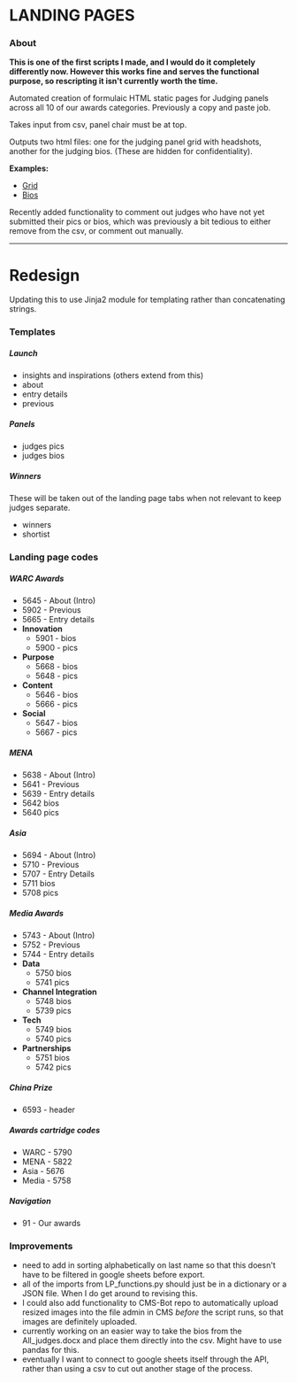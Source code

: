 # LANDING PAGES

### About

**This is one of the first scripts I made, and I would do it completely differently now. However this works fine and serves the functional purpose, so rescripting it isn't currently worth the time.**

Automated creation of formulaic HTML static pages for Judging panels across all 10 of our awards categories. Previously a copy and paste job.

Takes input from csv, panel chair must be at top.

Outputs two html files: one for the judging panel grid with headshots, another for the judging bios. (These are hidden for confidentiality).

**Examples:**

- [Grid](https://www.warc.com/WarcAwards.prize?tab=innovation)
- [Bios](https://www.warc.com/WARCAwards/innovation-judges.info#jane-wakely)

Recently added functionality to comment out judges who have not yet submitted their pics or bios, which was previously a bit tedious to either remove from the csv, or comment out manually.

---

# Redesign

Updating this to use Jinja2 module for templating rather than concatenating strings.


### Templates

##### Launch

- insights and inspirations (others extend from this)
- about
- entry details
- previous

##### Panels

- judges pics
- judges bios

##### Winners

These will be taken out of the landing page tabs when not relevant to keep judges separate.

- winners
- shortist


### Landing page codes

##### WARC Awards

- 5645 - About (Intro)
- 5902 - Previous
- 5665 - Entry details
- **Innovation** 
    - 5901 - bios
    - 5900 - pics
- **Purpose**
    - 5668 - bios
    - 5648 - pics
- **Content**
    - 5646 - bios
    - 5666 - pics
- **Social**
    - 5647 - bios
    - 5667 - pics

##### MENA

- 5638 - About (Intro)
- 5641 - Previous
- 5639 - Entry details
- 5642 bios
- 5640 pics

##### Asia

- 5694 - About (Intro)
- 5710 - Previous
- 5707 - Entry Details
- 5711 bios
- 5708 pics

##### Media Awards

- 5743 - About (Intro)
- 5752 - Previous
- 5744 - Entry details
- **Data**
    - 5750 bios
    - 5741 pics
- **Channel Integration**
    - 5748 bios
    - 5739 pics
- **Tech**
    - 5749 bios
    - 5740 pics
- **Partnerships**
    - 5751 bios
    - 5742 pics

##### China Prize
- 6593 - header 

##### Awards cartridge codes
- WARC - 5790
- MENA - 5822
- Asia - 5676
- Media - 5758

##### Navigation
- 91 - Our awards

### Improvements

- need to add in sorting alphabetically on last name so that this doesn't have to be filtered in google sheets before export.
- all of the imports from LP_functions.py should just be in a dictionary or a JSON file. When I do get around to revising this.
- I could also add functionality to CMS-Bot repo to automatically upload resized images into the file admin in CMS *before* the script runs, so that images are definitely uploaded.
- currently working on an easier way to take the bios from the All_judges.docx and place them directly into the csv. Might have to use pandas for this.
- eventually I want to connect to google sheets itself through the API, rather than using a csv to cut out another stage of the process.

